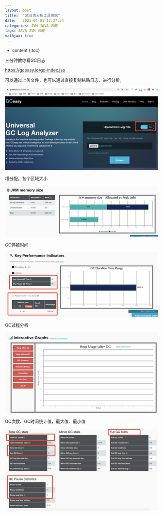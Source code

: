 ```yaml
---
layout: post
title:  "GC日志分析工具网站"
date:   2021-04-01 12:27:54
categories: JVM JAVA 收藏
tags: JAVA JVM 收藏
mathjax: true
---
```


* content
{:toc}

三分钟教你看GC日志




https://gceasy.io/gc-index.jsp

可以通过上传文件，也可以通过直接复制粘贴日志，进行分析。

![image](/images/gc5.png)

堆分配，各个区域大小

![image](/images/gc6.png)

GC停顿时间

![image](/images/gc7.png)

GC过程分析

![image](/images/gc8.png)

GC次数、GC时间统计值，最大值、最小值

![image](/images/gc9.png)
